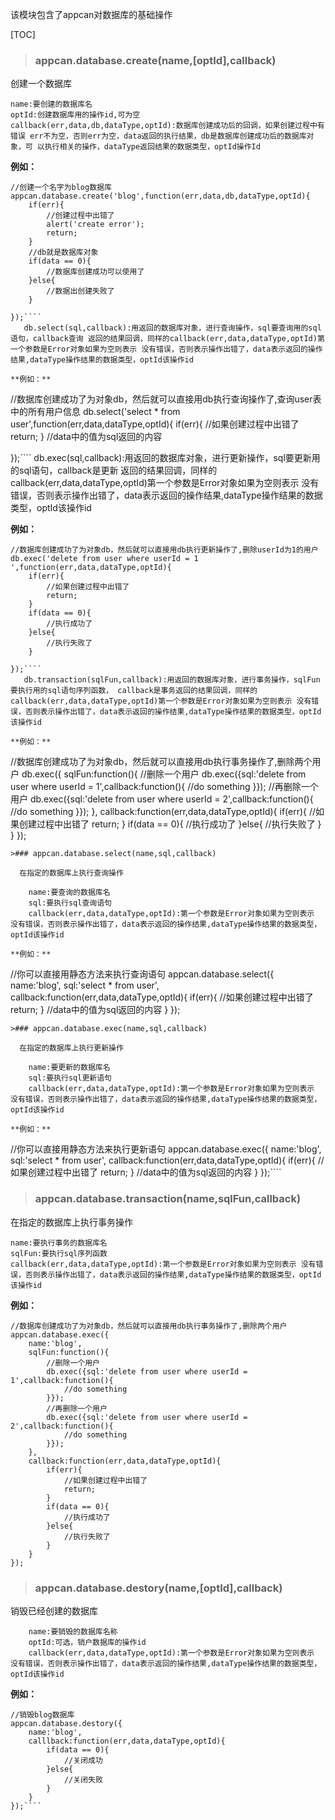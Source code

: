 ﻿
 该模块包含了appcan对数据库的基础操作

[TOC]


>### appcan.database.create(name,[optId],callback)

   创建一个数据库 
	
    name:要创建的数据库名
    optId:创建数据库用的操作id,可为空
    callback(err,data,db,dataType,optId):数据库创建成功后的回调，如果创建过程中有错误 err不为空，否则err为空，data返回的执行结果，db是数据库创建成功后的数据库对象，可 以执行相关的操作，dataType返回结果的数据类型，optId操作Id 

**例如：**

````
//创建一个名字为blog数据库
appcan.database.create('blog',function(err,data,db,dataType,optId){
    if(err){
        //创建过程中出错了
        alert('create error');
        return;
    }
    //db就是数据库对象
    if(data == 0){
        //数据库创建成功可以使用了
    }else{
        //数据出创建失败了
    }
 
});````
   db.select(sql,callback):用返回的数据库对象，进行查询操作，sql要查询用的sql语句，callback查询 返回的结果回调，同样的callback(err,data,dataType,optId)第一个参数是Error对象如果为空则表示 没有错误，否则表示操作出错了，data表示返回的操作结果,dataType操作结果的数据类型，optId该操作id 

**例如：**

````
//数据库创建成功了为对象db，然后就可以直接用db执行查询操作了,查询user表中的所有用户信息
db.select('select * from user',function(err,data,dataType,optId){
    if(err){
        //如果创建过程中出错了
        return;
    }
    //data中的值为sql返回的内容
 
});````
   db.exec(sql,callback):用返回的数据库对象，进行更新操作，sql要更新用的sql语句，callback是更新 返回的结果回调，同样的callback(err,data,dataType,optId)第一个参数是Error对象如果为空则表示 没有错误，否则表示操作出错了，data表示返回的操作结果,dataType操作结果的数据类型，optId该操作id 

**例如：**

````
//数据库创建成功了为对象db，然后就可以直接用db执行更新操作了,删除userId为1的用户
db.exec('delete from user where userId = 1 ',function(err,data,dataType,optId){
    if(err){
        //如果创建过程中出错了
        return;
    }
    if(data == 0){
        //执行成功了
    }else{
        //执行失败了
    }
 
});````
   db.transaction(sqlFun,callback):用返回的数据库对象，进行事务操作，sqlFun要执行用的sql语句序列函数， callback是事务返回的结果回调，同样的callback(err,data,dataType,optId)第一个参数是Error对象如果为空则表示 没有错误，否则表示操作出错了，data表示返回的操作结果,dataType操作结果的数据类型，optId该操作id 

**例如：**

````
//数据库创建成功了为对象db，然后就可以直接用db执行事务操作了,删除两个用户
db.exec({
    sqlFun:function(){
        //删除一个用户
        db.exec({sql:'delete from user where userId = 1',callback:function(){
            //do something
        }});
        //再删除一个用户
        db.exec({sql:'delete from user where userId = 2',callback:function(){
            //do something
        }});
    },
    callback:function(err,data,dataType,optId){
        if(err){
            //如果创建过程中出错了
            return;
        }
        if(data == 0){
            //执行成功了
        }else{
            //执行失败了
        }
    }
});
````
>### appcan.database.select(name,sql,callback)

  在指定的数据库上执行查询操作

    name:要查询的数据库名 
    sql:要执行sql查询语句
    callback(err,data,dataType,optId):第一个参数是Error对象如果为空则表示 没有错误，否则表示操作出错了，data表示返回的操作结果,dataType操作结果的数据类型，optId该操作id 

**例如：**

````
//你可以直接用静态方法来执行查询语句
appcan.database.select({
    name:'blog',
    sql:'select * from user',
    callback:function(err,data,dataType,optId){
        if(err){
            //如果创建过程中出错了
            return;
        }
        //data中的值为sql返回的内容
    }
});
````
>### appcan.database.exec(name,sql,callback)

  在指定的数据库上执行更新操作 

    name:要更新的数据库名
    sql:要执行sql更新语句
    callback(err,data,dataType,optId):第一个参数是Error对象如果为空则表示 没有错误，否则表示操作出错了，data表示返回的操作结果,dataType操作结果的数据类型，optId该操作id 

**例如：**

````
//你可以直接用静态方法来执行更新语句
appcan.database.exec({
    name:'blog',
    sql:'select * from user',
    callback:function(err,data,dataType,optId){
        if(err){
            //如果创建过程中出错了
            return;
        }
        //data中的值为sql返回的内容
    }
});````

>### appcan.database.transaction(name,sqlFun,callback)

   在指定的数据库上执行事务操作

    name:要执行事务的数据库名
    sqlFun:要执行sql序列函数
    callback(err,data,dataType,optId):第一个参数是Error对象如果为空则表示 没有错误，否则表示操作出错了，data表示返回的操作结果,dataType操作结果的数据类型，optId该操作id 

**例如：**

````
//数据库创建成功了为对象db，然后就可以直接用db执行事务操作了,删除两个用户
appcan.database.exec({
    name:'blog',
    sqlFun:function(){
        //删除一个用户
        db.exec({sql:'delete from user where userId = 1',callback:function(){
            //do something
        }});
        //再删除一个用户
        db.exec({sql:'delete from user where userId = 2',callback:function(){
            //do something
        }});
    },
    callback:function(err,data,dataType,optId){
        if(err){
            //如果创建过程中出错了
            return;
        }
        if(data == 0){
            //执行成功了
        }else{
            //执行失败了
        }
    }
});
````

>### appcan.database.destory(name,[optId],callback)

   销毁已经创建的数据库
````
    name:要销毁的数据库名称
    optId:可选，销户数据库的操作id
    callback(err,data,dataType,optId):第一个参数是Error对象如果为空则表示 没有错误，否则表示操作出错了，data表示返回的操作结果,dataType操作结果的数据类型，optId该操作id 
````
**例如：**

````
//销毁blog数据库
appcan.database.destory({
    name:'blog',
    calllback:function(err,data,dataType,optId){
        if(data == 0){
            //关闭成功
        }else{
            //关闭失败
        }
    }
});````